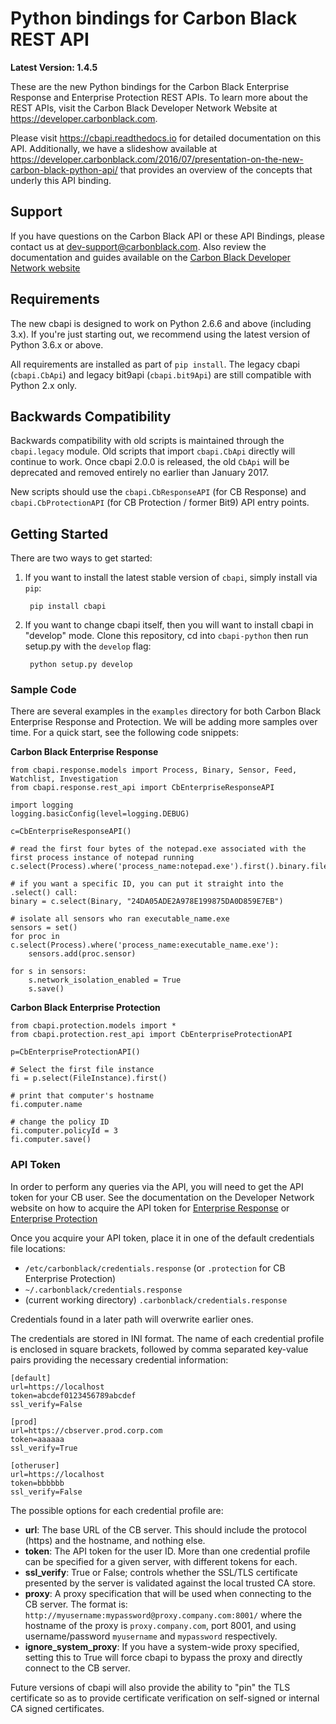 # Python bindings for Carbon Black REST API

**Latest Version: 1.4.5**

These are the new Python bindings for the Carbon Black Enterprise Response and Enterprise Protection REST APIs.
To learn more about the REST APIs, visit the Carbon Black Developer Network Website at https://developer.carbonblack.com.

Please visit https://cbapi.readthedocs.io for detailed documentation on this API. Additionally, we have a slideshow
available at https://developer.carbonblack.com/2016/07/presentation-on-the-new-carbon-black-python-api/ that provides
an overview of the concepts that underly this API binding.

## Support

If you have questions on the Carbon Black API or these API Bindings, please contact us at dev-support@carbonblack.com.
Also review the documentation and guides available on the 
[Carbon Black Developer Network website](https://developer.carbonblack.com)

## Requirements

The new cbapi is designed to work on Python 2.6.6 and above (including 3.x). If you're just starting out,
we recommend using the latest version of Python 3.6.x or above.

All requirements are installed as part of `pip install`. 
The legacy cbapi (`cbapi.CbApi`) and legacy bit9api (`cbapi.bit9Api`) are still compatible with Python 2.x only.

## Backwards Compatibility

Backwards compatibility with old scripts is maintained through the `cbapi.legacy` module. Old scripts that import
`cbapi.CbApi` directly will continue to work. Once cbapi 2.0.0 is released, the old `CbApi` will be deprecated and
removed entirely no earlier than January 2017.

New scripts should use the `cbapi.CbResponseAPI` (for CB Response) and 
`cbapi.CbProtectionAPI` (for CB Protection / former Bit9) API entry points.

## Getting Started

There are two ways to get started:

1. If you want to install the latest stable version of `cbapi`, simply install via `pip`:

        pip install cbapi

2. If you want to change cbapi itself, then you will want to install cbapi in "develop" mode.
Clone this repository, cd into `cbapi-python` then run setup.py with the `develop` flag:

        python setup.py develop
    
### Sample Code

There are several examples in the `examples` directory for both Carbon Black Enterprise Response and Protection. We
will be adding more samples over time. For a quick start, see the following code snippets:

**Carbon Black Enterprise Response**
    
    from cbapi.response.models import Process, Binary, Sensor, Feed, Watchlist, Investigation
    from cbapi.response.rest_api import CbEnterpriseResponseAPI
    
    import logging
    logging.basicConfig(level=logging.DEBUG)
    
    c=CbEnterpriseResponseAPI()
    
    # read the first four bytes of the notepad.exe associated with the first process instance of notepad running
    c.select(Process).where('process_name:notepad.exe').first().binary.file.read(4)

    # if you want a specific ID, you can put it straight into the .select() call:
    binary = c.select(Binary, "24DA05ADE2A978E199875DA0D859E7EB")
    
    # isolate all sensors who ran executable_name.exe
    sensors = set()
    for proc in c.select(Process).where('process_name:executable_name.exe'):
        sensors.add(proc.sensor)
    
    for s in sensors:
        s.network_isolation_enabled = True
        s.save()
    
    
**Carbon Black Enterprise Protection**
    
    from cbapi.protection.models import *
    from cbapi.protection.rest_api import CbEnterpriseProtectionAPI
    
    p=CbEnterpriseProtectionAPI()
    
    # Select the first file instance
    fi = p.select(FileInstance).first()
    
    # print that computer's hostname
    fi.computer.name
    
    # change the policy ID
    fi.computer.policyId = 3
    fi.computer.save()
    
    
### API Token

In order to perform any queries via the API, you will need to get the API token for your CB user. See the documentation
on the Developer Network website on how to acquire the API token for 
[Enterprise Response](http://developer.carbonblack.com/reference/enterprise-response/authentication/) or
[Enterprise Protection](http://developer.carbonblack.com/reference/enterprise-protection/authentication/)

Once you acquire your API token, place it in one of the default credentials file locations:

* ``/etc/carbonblack/credentials.response`` (or ``.protection`` for CB Enterprise Protection)
* ``~/.carbonblack/credentials.response``
* (current working directory) ``.carbonblack/credentials.response``

Credentials found in a later path will overwrite earlier ones.

The credentials are stored in INI format. The name of each credential profile is enclosed in square brackets, followed
by comma separated key-value pairs providing the necessary credential information:

    [default]
    url=https://localhost
    token=abcdef0123456789abcdef
    ssl_verify=False

    [prod]
    url=https://cbserver.prod.corp.com
    token=aaaaaa
    ssl_verify=True

    [otheruser]
    url=https://localhost
    token=bbbbbb
    ssl_verify=False

The possible options for each credential profile are:

* **url**: The base URL of the CB server. This should include the protocol (https) and the hostname, and nothing else.
* **token**: The API token for the user ID. More than one credential profile can be specified for a given server, with
  different tokens for each.
* **ssl_verify**: True or False; controls whether the SSL/TLS certificate presented by the server is validated against
  the local trusted CA store.
* **proxy**: A proxy specification that will be used when connecting to the CB server. The format is:
  ``http://myusername:mypassword@proxy.company.com:8001/`` where the hostname of the proxy is ``proxy.company.com``, port
  8001, and using username/password ``myusername`` and ``mypassword`` respectively.
* **ignore_system_proxy**: If you have a system-wide proxy specified, setting this to True will force cbapi to bypass
  the proxy and directly connect to the CB server.

Future versions of cbapi will also provide the ability to "pin" the TLS certificate so as to provide certificate
verification on self-signed or internal CA signed certificates.

